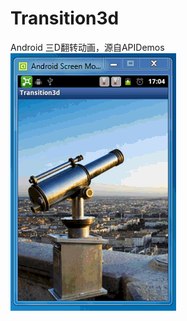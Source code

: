 Transition3d
============

Android 三D翻转动画，源自APIDemos
![image](https://github.com/longtaoge/Transition3d/blob/master/Transition3d.gif)
